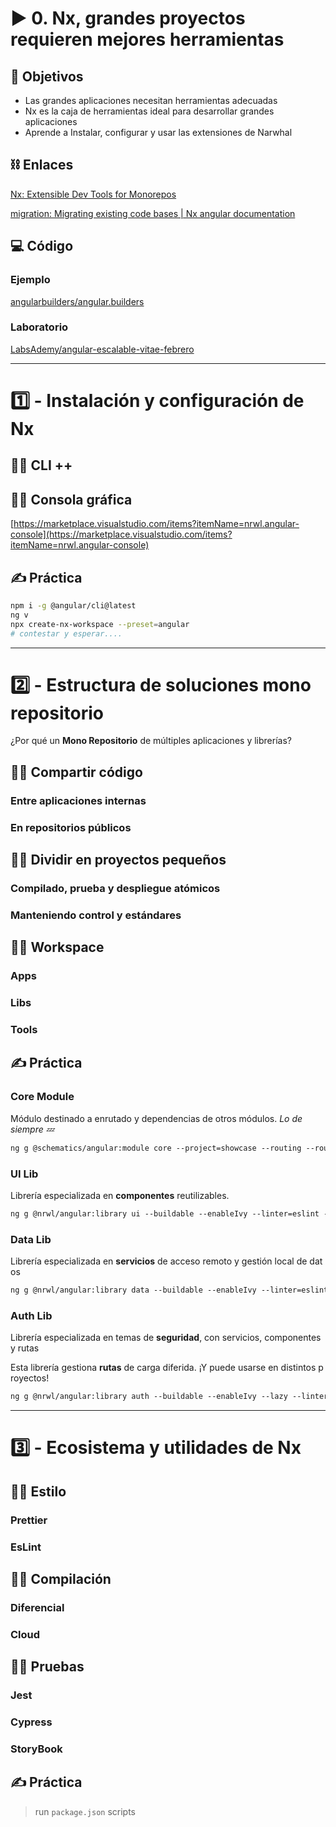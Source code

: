 # ▶ 0. Nx, grandes proyectos requieren mejores herramientas

## 🎯 Objetivos

- Las grandes aplicaciones necesitan herramientas adecuadas
- Nx es la caja de herramientas ideal para desarrollar grandes aplicaciones
- Aprende a Instalar, configurar y usar las extensiones de Narwhal

## ⛓ Enlaces

[Nx: Extensible Dev Tools for Monorepos](https://nx.dev/)

[migration: Migrating existing code bases | Nx angular documentation](https://nx.dev/latest/angular/migration/overview)

## 💻 Código

### Ejemplo

[angularbuilders/angular.builders](https://github.com/angularbuilders/angular.builders/tree/1-style-Configure-Names-and-Prefixes)

### Laboratorio

[LabsAdemy/angular-escalable-vitae-febrero](https://github.com/LabsAdemy/angular-escalable-vitae-febrero)

---

# 1️⃣ - Instalación y configuración de Nx

## 👨‍🏫 CLI ++

## 👨‍🏫 Consola gráfica

[https://marketplace.visualstudio.com/items?itemName=nrwl.angular-console](https://marketplace.visualstudio.com/items?itemName=nrwl.angular-console)

## ✍ Práctica

```bash
npm i -g @angular/cli@latest
ng v
npx create-nx-workspace --preset=angular
# contestar y esperar....
```

---

# 2️⃣ - Estructura de soluciones mono repositorio

¿Por qué un **Mono Repositorio** de múltiples aplicaciones y librerías?

## 👨‍🏫 Compartir código

### Entre aplicaciones internas

### En repositorios públicos

## 👨‍🏫 Dividir en proyectos pequeños

### Compilado, prueba y despliegue atómicos

### Manteniendo control y estándares

## 👨‍🏫 Workspace

### Apps

### Libs

### Tools

## ✍ Práctica

### Core Module

Módulo destinado a enrutado y dependencias de otros módulos. _Lo de siempre 💤_

```bash
ng g @schematics/angular:module core --project=showcase --routing --routingScope=Root
```

### UI Lib

Librería especializada en **componentes** reutilizables.

```bash
ng g @nrwl/angular:library ui --buildable --enableIvy --linter=eslint --prefix=ab-ui --strict
```

### Data Lib

Librería especializada en **servicios** de acceso remoto y gestión local de datos

```bash
ng g @nrwl/angular:library data --buildable --enableIvy --linter=eslint --prefix=ab-data --strict
```

### Auth Lib

Librería especializada en temas de **seguridad**, con servicios, componentes y rutas

Esta librería gestiona **rutas** de carga diferida. ¡Y puede usarse en distintos proyectos!

```bash
ng g @nrwl/angular:library auth --buildable --enableIvy --lazy --linter=eslint --parentModule=apps\showcase\src\app\core\core-routing.module.ts --prefix=ab-auth --routing
```

---

# 3️⃣ - Ecosistema y utilidades de Nx

## 👨‍🏫 Estilo

### Prettier

### EsLint

## 👨‍🏫 Compilación

### Diferencial

### Cloud

## 👨‍🏫 Pruebas

### Jest

### Cypress

### StoryBook

## ✍ Práctica

> run `package.json` scripts
